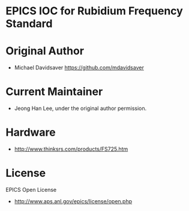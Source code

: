 # EPICS IOC for Rubidium Frequency Standard


# Original Author
* Michael Davidsaver https://github.com/mdavidsaver

# Current Maintainer
* Jeong Han Lee, under the original author permission.


# Hardware
* http://www.thinksrs.com/products/FS725.htm


# License
EPICS Open License 
* http://www.aps.anl.gov/epics/license/open.php
